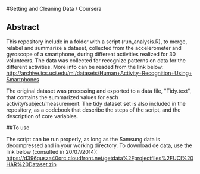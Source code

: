 #Getting and Cleaning Data / Coursera 

## Abstract

This repository include in a folder with a script (run_analysis.R), to merge, relabel and summarize a dataset, collected from the accelerometer and gyroscope of a smartphone, during different activities realized for 30 volunteers. The data was collected for recognize patterns on data for the different activities. More info can be readed from the link below: http://archive.ics.uci.edu/ml/datasets/Human+Activity+Recognition+Using+Smartphones

The original dataset was processing and exported to a data file, "Tidy.text", that contains the summarized values for each activity/subject/measurement. The tidy dataset set is also included in the repository, as a codebook that describe the steps of the script, and the description of core variables.

##To use

The script can be run properly, as long as the Samsung data is decompressed and in your working directory. To download de data, use the link below (consulted in 20/07/2014):
https://d396qusza40orc.cloudfront.net/getdata%2Fprojectfiles%2FUCI%20HAR%20Dataset.zip
